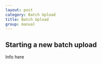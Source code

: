 ```yaml
---
layout: post
category: Batch Upload
title: Batch Upload
group: manual
---
```

## Starting a new batch upload
Info here
